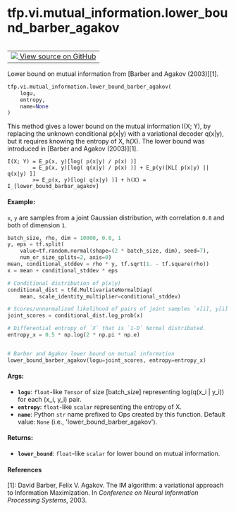 <div itemscope itemtype="http://developers.google.com/ReferenceObject">
<meta itemprop="name" content="tfp.vi.mutual_information.lower_bound_barber_agakov" />
<meta itemprop="path" content="Stable" />
</div>

# tfp.vi.mutual_information.lower_bound_barber_agakov


<table class="tfo-notebook-buttons tfo-api" align="left">

<td>
  <a target="_blank" href="https://github.com/tensorflow/probability/blob/master/tensorflow_probability/python/vi/mutual_information.py">
    <img src="https://www.tensorflow.org/images/GitHub-Mark-32px.png" />
    View source on GitHub
  </a>
</td></table>



Lower bound on mutual information from [Barber and Agakov (2003)][1].

``` python
tfp.vi.mutual_information.lower_bound_barber_agakov(
    logu,
    entropy,
    name=None
)
```



<!-- Placeholder for "Used in" -->

This method gives a lower bound on the mutual information I(X; Y),
by replacing the unknown conditional p(x|y) with a variational
decoder q(x|y), but it requires knowing the entropy of X, h(X).
The lower bound was introduced in [Barber and Agakov (2003)][1].
```none
I(X; Y) = E_p(x, y)[log( p(x|y) / p(x) )]
        = E_p(x, y)[log( q(x|y) / p(x) )] + E_p(y)[KL[ p(x|y) || q(x|y) ]]
        >= E_p(x, y)[log( q(x|y) )] + h(X) = I_[lower_bound_barbar_agakov]
```

#### Example:



`x`, `y` are samples from a joint Gaussian distribution, with correlation
`0.8` and both of dimension `1`.

```python
batch_size, rho, dim = 10000, 0.8, 1
y, eps = tf.split(
    value=tf.random.normal(shape=(2 * batch_size, dim), seed=7),
    num_or_size_splits=2, axis=0)
mean, conditional_stddev = rho * y, tf.sqrt(1. - tf.square(rho))
x = mean + conditional_stddev * eps

# Conditional distribution of p(x|y)
conditional_dist = tfd.MultivariateNormalDiag(
    mean, scale_identity_multiplier=conditional_stddev)

# Scores/unnormalized likelihood of pairs of joint samples `x[i], y[i]`
joint_scores = conditional_dist.log_prob(x)

# Differential entropy of `X` that is `1-D` Normal distributed.
entropy_x = 0.5 * np.log(2 * np.pi * np.e)


# Barber and Agakov lower bound on mutual information
lower_bound_barber_agakov(logu=joint_scores, entropy=entropy_x)
```

#### Args:


* <b>`logu`</b>: `float`-like `Tensor` of size [batch_size] representing
  log(q(x_i | y_i)) for each (x_i, y_i) pair.
* <b>`entropy`</b>: `float`-like `scalar` representing the entropy of X.
* <b>`name`</b>: Python `str` name prefixed to Ops created by this function.
  Default value: `None` (i.e., 'lower_bound_barber_agakov').


#### Returns:


* <b>`lower_bound`</b>: `float`-like `scalar` for lower bound on mutual information.

#### References

[1]: David Barber, Felix V. Agakov. The IM algorithm: a variational
     approach to Information Maximization. In _Conference on Neural
     Information Processing Systems_, 2003.